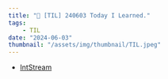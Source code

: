 ```yaml
---
title: "📝 [TIL] 240603 Today I Learned."
tags:
    - TIL
date: "2024-06-03"
thumbnail: "/assets/img/thumbnail/TIL.jpeg"
---
```


- [IntStream](https://www.devkobe24.com/Backend/Java/2024-06-03-IntStream.html)
